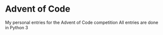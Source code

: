 # Advent of Code
My personal entries for the Advent of Code competition
All entries are done in Python 3
